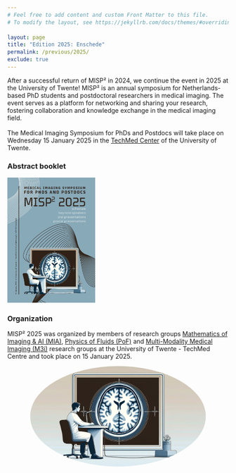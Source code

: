 ```yaml
---
# Feel free to add content and custom Front Matter to this file.
# To modify the layout, see https://jekyllrb.com/docs/themes/#overriding-theme-defaults

layout: page
title: "Edition 2025: Enschede"
permalink: /previous/2025/
exclude: true
---
```


After a successful return of MISP² in 2024, we continue the event in 2025 at the University of Twente! MISP² is an annual symposium for Netherlands-based PhD students and postdoctoral researchers in medical imaging. The event serves as a platform for networking and sharing your research, fostering collaboration and knowledge exchange in the medical imaging field.\
\
The Medical Imaging Symposium for PhDs and Postdocs will take place on Wednesday 15 January 2025 in the [TechMed Center](https://www.utwente.nl/en/techmed/) of the University of Twente.

### Abstract booklet

<div style="margin-bottom: 20px;">
    <a href="/assets/booklets/MISP2-booklet-2025.pdf">
        <img src="/assets/booklets/MISP2-booklet-2025.png" alt="MISP booklet" style="width: 200px;" />
    </a>
</div>

### Organization
MISP² 2025 was organized by members of research groups [Mathematics of Imaging & AI (MIA)](https://www.utwente.nl/en/eemcs/mia/), [Physics of Fluids (PoF)](https://pof.tnw.utwente.nl/) and [Multi-Modality Medical Imaging (M3i)](https://www.utwente.nl/en/tnw/m3i/) research groups at the University of Twente - TechMed Centre and took place on 15 January 2025. 

<div style="text-align: center; margin-bottom: 20px;">
    <img src="/assets/images/brain_doc.png" alt="Description of the image" style="width: 400px; border-radius: 50%;" />
</div>


